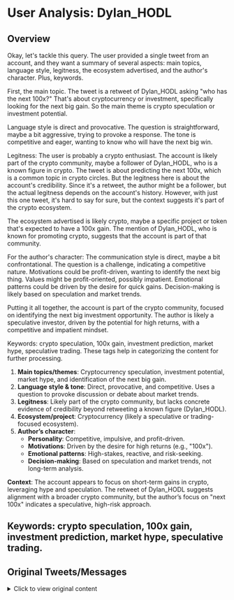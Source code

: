 # User Analysis: Dylan_HODL

## Overview

<think>
Okay, let's tackle this query. The user provided a single tweet from an account, and they want a summary of several aspects: main topics, language style, legitness, the ecosystem advertised, and the author's character. Plus, keywords. 

First, the main topic. The tweet is a retweet of Dylan_HODL asking "who has the next 100x?" That's about cryptocurrency or investment, specifically looking for the next big gain. So the main theme is crypto speculation or investment potential.

Language style is direct and provocative. The question is straightforward, maybe a bit aggressive, trying to provoke a response. The tone is competitive and eager, wanting to know who will have the next big win.

Legitness: The user is probably a crypto enthusiast. The account is likely part of the crypto community, maybe a follower of Dylan_HODL, who is a known figure in crypto. The tweet is about predicting the next 100x, which is a common topic in crypto circles. But the legitness here is about the account's credibility. Since it's a retweet, the author might be a follower, but the actual legitness depends on the account's history. However, with just this one tweet, it's hard to say for sure, but the context suggests it's part of the crypto ecosystem.

The ecosystem advertised is likely crypto, maybe a specific project or token that's expected to have a 100x gain. The mention of Dylan_HODL, who is known for promoting crypto, suggests that the account is part of that community.

For the author's character: The communication style is direct, maybe a bit confrontational. The question is a challenge, indicating a competitive nature. Motivations could be profit-driven, wanting to identify the next big thing. Values might be profit-oriented, possibly impatient. Emotional patterns could be driven by the desire for quick gains. Decision-making is likely based on speculation and market trends.

Putting it all together, the account is part of the crypto community, focused on identifying the next big investment opportunity. The author is likely a speculative investor, driven by the potential for high returns, with a competitive and impatient mindset.

Keywords: crypto speculation, 100x gain, investment prediction, market hype, speculative trading. These tags help in categorizing the content for further processing.
</think>

1. **Main topics/themes**: Cryptocurrency speculation, investment potential, market hype, and identification of the next big gain.  
2. **Language style & tone**: Direct, provocative, and competitive. Uses a question to provoke discussion or debate about market trends.  
3. **Legitness**: Likely part of the crypto community, but lacks concrete evidence of credibility beyond retweeting a known figure (Dylan_HODL).  
4. **Ecosystem/project**: Cryptocurrency (likely a speculative or trading-focused ecosystem).  
5. **Author’s character**:  
   - **Personality**: Competitive, impulsive, and profit-driven.  
   - **Motivations**: Driven by the desire for high returns (e.g., "100x").  
   - **Emotional patterns**: High-stakes, reactive, and risk-seeking.  
   - **Decision-making**: Based on speculation and market trends, not long-term analysis.  

**Context**: The account appears to focus on short-term gains in crypto, leveraging hype and speculation. The retweet of Dylan_HODL suggests alignment with a broader crypto community, but the author’s focus on "next 100x" indicates a speculative, high-risk approach.  

**Keywords**: crypto speculation, 100x gain, investment prediction, market hype, speculative trading.
---
## Original Tweets/Messages

<details>
<summary>Click to view original content</summary>

| Type | Content |
|------|---------|
| messages | RT @Dylan_HODL: who has the next 100x? |

</details>
